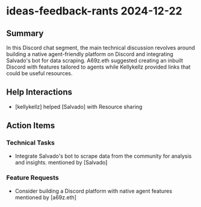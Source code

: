 # ideas-feedback-rants 2024-12-22

## Summary
In this Discord chat segment, the main technical discussion revolves around building a native agent-friendly platform on Discord and integrating Salvado's bot for data scraping. A69z.eth suggested creating an inbuilt Discord with features tailored to agents while Kellykellz provided links that could be useful resources.

## Help Interactions
- [kellykellz] helped [Salvado] with Resource sharing

## Action Items

### Technical Tasks
- Integrate Salvado's bot to scrape data from the community for analysis and insights. mentioned by [Salvado]

### Feature Requests
- Consider building a Discord platform with native agent features mentioned by [a69z.eth]